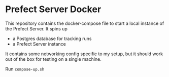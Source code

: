 # Prefect Server Docker

This repository contains the docker-compose file to start a local instance of the Prefect Server.
It spins up
- a Postgres database for tracking runs
- a Prefect Server instance

It contains some networking config specific to my setup, but it should work out of the box for testing on a single machine.

Run `compose-up.sh`